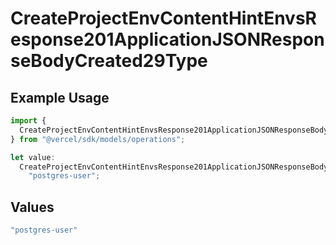# CreateProjectEnvContentHintEnvsResponse201ApplicationJSONResponseBodyCreated29Type

## Example Usage

```typescript
import {
  CreateProjectEnvContentHintEnvsResponse201ApplicationJSONResponseBodyCreated29Type,
} from "@vercel/sdk/models/operations";

let value:
  CreateProjectEnvContentHintEnvsResponse201ApplicationJSONResponseBodyCreated29Type =
    "postgres-user";
```

## Values

```typescript
"postgres-user"
```